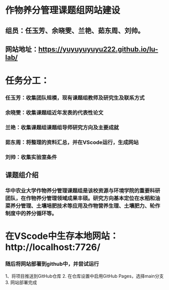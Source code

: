 # 作物养分管理课题组网站建设
## 组员：任玉芳、余晓雯、兰艳、茹东周、刘帅。
## 网站地址：https://yuyuyuyuyu222.github.io/lu-lab/
# 任务分工：
###  任玉芳：收集团队规模，现有课题组教师及研究生及联系方式
###  余晓雯：收集课题组近年发表的代表性论文
###  兰艳：收集课题组课题组导师研究方向及主要成就
###  茹东周：将整理的资料汇总，并在VScode运行，生成网站
###  刘帅：收集实验室条件
## 课题组介绍
###  华中农业大学作物养分管理课题组是该校资源与环境学院的重要科研团队，在作物养分管理领域成果丰硕。研究方向基本定位在水稻和油菜养分管理、土壤培肥技术等应用及作物营养生理、土壤肥力、轮作制度中的养分循环等。
# 在VScode中生存本地网站：http://localhost:7726/
###  随后将网站部署到github中，并尝试运行
1、将项目推送到GitHub仓库
2. 在仓库设置中启用GitHub Pages，选择main分支
3. 网站部署完成

